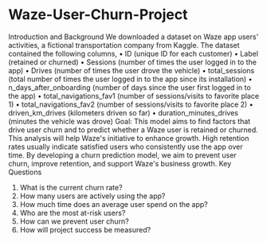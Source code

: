 # Waze-User-Churn-Project
Introduction and Background 
We downloaded a dataset on Waze app users' activities, a fictional transportation company from Kaggle. The dataset contained the following columns, 
•	ID (unique ID for each customer)
•	Label (retained or churned)
•	Sessions (number of times the user logged in to the app)
•	Drives (number of times the user drove the vehicle)
•	total_sessions (total number of times the user logged in to the app since its installation)
•	n_days_after_onboarding (number of days since the user first logged in to the app)
•	total_navigations_fav1 (number of sessions/visits to favorite place 1)
•	total_navigations_fav2 (number of sessions/visits to favorite place 2)
•	driven_km_drives (kilometers driven so far)
•	duration_minutes_drives (minutes the vehicle was drove)
Goal: This model aims to find factors that drive user churn and to predict whether a Waze user is retained or churned.
This analysis will help Waze's initiative to enhance growth. High retention rates usually indicate satisfied users who consistently use the app over time. By developing a churn prediction model, we aim to prevent user churn, improve retention, and support Waze's business growth. 
Key Questions
1.	What is the current churn rate?
2.	How many users are actively using the app?
3.	How much time does an average user spend on the app?
4.	Who are the most at-risk users?
5.	How can we prevent user churn?
6.	How will project success be measured?
